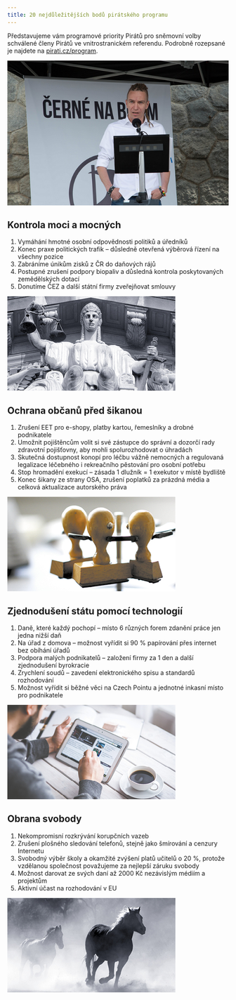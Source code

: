 ```yaml
---
title: 20 nejdůležitějších bodů pirátského programu
---
```


Představujeme vám programové priority Pirátů pro sněmovní volby schválené členy Pirátů ve vnitrostranickém referendu. Podrobně rozepsané je najdete na [pirati.cz/program](https://www.pirati.cz/program).

![Ivan Bartoš představuje program](/assets/img/program/20-ivan.jpg)

## Kontrola moci a mocných

1. Vymáhání hmotné osobní odpovědnosti politiků a úředníků
2. Konec praxe politických trafik – důsledně otevřená výběrová řízení na všechny pozice
3. Zabráníme únikům zisků z ČR do daňových rájů
4. Postupné zrušení podpory biopaliv a důsledná kontrola poskytovaných zemědělských dotací
5. Donutíme ČEZ a další státní firmy zveřejňovat smlouvy

![Kontrola moci a mocných](/assets/img/program/20-justice.jpg "Kontrola moci a mocných")

## Ochrana občanů před šikanou

1. Zrušení EET pro e-shopy, platby kartou, řemeslníky a drobné podnikatele
2. Umožnit pojištěncům volit si své zástupce do správní a dozorčí rady zdravotní pojišťovny, aby mohli spolurozhodovat o úhradách
3. Skutečná dostupnost konopí pro léčbu vážně nemocných a regulovaná legalizace léčebného i rekreačního pěstování pro osobní potřebu
4. Stop hromadění exekucí – zásada 1 dlužník = 1 exekutor v místě bydliště
5. Konec šikany ze strany OSA, zrušení poplatků za prázdná média a celková aktualizace autorského práva

![Ochrana občanů před šikanou](/assets/img/program/20-byro.jpg "Ochrana občanů před šikanou")

## Zjednodušení státu pomocí technologií

1. Daně, které každý pochopí – místo 6 různých forem zdanění práce jen jedna nižší daň
2. Na úřad z domova – možnost vyřídit si 90 % papírování přes internet bez obíhání úřadů
3. Podpora malých podnikatelů – založení firmy za 1 den a další zjednodušení byrokracie
4. Zrychlení soudů – zavedení elektronického spisu a standardů rozhodování
5. Možnost vyřídit si běžné věci na Czech Pointu a jednotné inkasní místo pro podnikatele

![Zjednodušení státu pomocí technologií](/assets/img/program/20-digital.jpg "Zjednodušení státu pomocí technologií")

## Obrana svobody

1. Nekompromisní rozkrývání korupčních vazeb
2. Zrušení plošného sledování telefonů, stejně jako šmírování a cenzury Internetu
3. Svobodný výběr školy a okamžité zvýšení platů učitelů o 20 %, protože vzdělanou společnost považujeme za nejlepší záruku svobody
4. Možnost darovat ze svých daní až 2000 Kč nezávislým médiím a projektům
5. Aktivní účast na rozhodování v EU

![Obrana svobody](/assets/img/program/20-svoboda.jpg "Obrana svobody")
